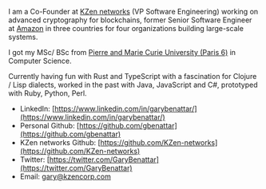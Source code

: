 I am a Co-Founder at [KZen networks](https://www.linkedin.com/company/kzen-networks/) (VP Software Engineering) working on advanced cryptography for blockchains, former Senior Software Engineer at [Amazon](https://www.linkedin.com/company/Amazon/) in three countries for four organizations building large-scale systems.

I got my MSc/ BSc from [Pierre and Marie Curie University (Paris 6)](https://www.linkedin.com/school/universite-pierre-et-marie-curie/) in Computer Science.

Currently having fun with Rust and TypeScript with a fascination for Clojure / Lisp dialects, worked in the past with Java, JavaScript and C#, prototyped with Ruby, Python, Perl.

* LinkedIn: [https://www.linkedin.com/in/garybenattar/](https://www.linkedin.com/in/garybenattar/)
* Personal Github: [https://github.com/gbenattar](https://github.com/gbenattar)
* KZen networks Github: [https://github.com/KZen-networks](https://github.com/KZen-networks)
* Twitter: [https://twitter.com/GaryBenattar](https://twitter.com/GaryBenattar)
* Email: [gary@kzencorp.com](mailto:gary@kzencorp.com)